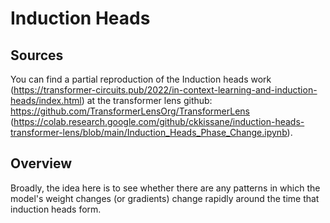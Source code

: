 # Induction Heads
## Sources
You can find a partial reproduction of the Induction heads work (https://transformer-circuits.pub/2022/in-context-learning-and-induction-heads/index.html) at the transformer lens github: https://github.com/TransformerLensOrg/TransformerLens (https://colab.research.google.com/github/ckkissane/induction-heads-transformer-lens/blob/main/Induction_Heads_Phase_Change.ipynb).

## Overview
Broadly, the idea here is to see whether there are any patterns in which the model's weight changes (or gradients) change rapidly around the time that induction heads form.